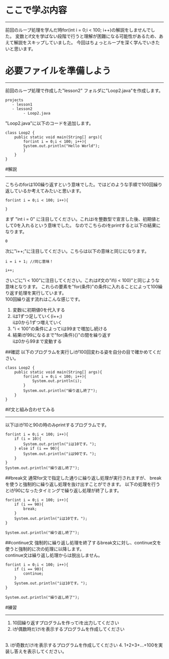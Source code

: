 # ここで学ぶ内容
* * * *
前回のループ処理を学んだ時for(int i = 0;i < 100; i++)の解説をしませんでした。
変数とif文を学ばない段階で行うと理解が困難になる可能性があるため、あえて解説をスキップしていました。
今回はちょっとループを深く学んでいきたいと思います。

# 必要ファイルを準備しよう
* * * *

前回のループ処理で作成した"lesson2" フォルダに"Loop2.java"を作成します。

```
projects
   - lesson1
   - lesson2
        - Loop2.java
```

"Loop2.java"に以下のコードを追加します。

```
class Loop2 {
    public static void main(String[] args){
        for(int i = 0;i < 100; i++){
        System.out.println("Hello World");
        }
    }
}
```

#解説
* * * * *
こちらのforは100繰り返すという意味でした。ではどのような手順で100回繰り返しているか考えてみたいと思います。

```
for(int i = 0;i < 100; i++){

}
```

まず "int i = 0" に注目してください。これはiを整数型で宣言した後、初期値として0を入れるという意味でした。
なのでこちらのiをprintすると以下の結果になります。
```
0
```

次に"i++;"に注目してください。こちらは以下の意味と同じになります。

```
i = i + 1; //同じ意味！

i++;
```

さいごに"i < 100"に注目してください。これはif文の"if(i < 100)"と同じような意味となります。
これらの要素を"for(条件)"の条件に入れることによって100繰り返す処理を実行しています。
<br>
100回繰り返す流れはこんな感じです。

 1. 変数iに初期値0を代入する
 2. iは1ずつ足していく(i++;)
    <br>iは0から1ずつ増えていく
 3. "i < 100"の条件によってiは99まで増加し続ける
 4. 結果iが99になるまで"for(条件){}"の間を繰り返す
    <br>iは0から99まで変動する

##確認
以下のプログラムを実行しiが100回変わる姿を自分の目で確かめてください。
```
class Loop2 {
    public static void main(String[] args){
        for(int i = 0;i < 100; i++){
            System.out.println(i);
        }
        System.out.println("繰り返し終了");
    }
}
```

#if文と組み合わせてみる
* * * * *
以下はiが10と90の時のみprintするプログラムです。

```
for(int i = 0;i < 100; i++){
    if (i = 10){
        System.out.println("iは10です。");
    } else if (i == 90){
        System.out.println("iは90です。");
    }
}
System.out.println("繰り返し終了");
```

##break文
通常for文で指定した通りに繰り返し処理が実行されますが、
breakを使うと強制的に繰り返し処理を抜け出すことができます。
以下の処理を行うとiが90になったタイミングで繰り返し処理が終了します。
```
for(int i = 0;i < 100; i++){
    if (i == 90){
        break;
    }
    System.out.println("iは10です。");
}

System.out.println("繰り返し終了");
```

##continue文
強制的に繰り返し処理を終了するbreak文に対し、continue文を使うと強制的に次の処理に以降します。
<br>
continue文は繰り返し処理からは脱出しません。
```
for(int i = 0;i < 100; i++){
    if (i == 90){
        continue;
    }
    System.out.println("iは10です。");
}

System.out.println("繰り返し終了");
```
#練習
* * * * * 
 1. 10回繰り返すプログラムを作ってiを出力してください
 2. iが偶数時だけiを表示するプログラムを作成してください
 <br>
 3. iが奇数だけiを表示するプログラムを作成してください
 4. 1+2+3+...+100を実装し答えを表示してください。

